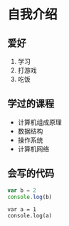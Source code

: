 # 自我介绍
## 爱好
1. 学习
2. 打游戏
3. 吃饭

## 学过的课程
* 计算机组成原理
* 数据结构
* 操作系统
* 计算机网络

## 会写的代码
    
```javascript
var b = 2
console.log(b)
```

    var a = 1
    console.log(a)
